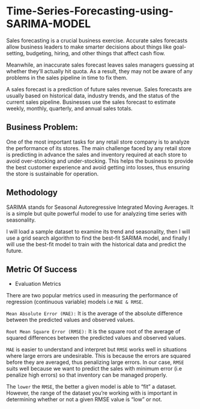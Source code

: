 
# Time-Series-Forecasting-using-SARIMA-MODEL

Sales forecasting is a crucial business exercise. Accurate sales forecasts allow business leaders to make smarter decisions about things like goal-setting, budgeting, hiring, and other things that affect cash flow.

Meanwhile, an inaccurate sales forecast leaves sales managers guessing at whether they’ll actually hit quota. As a result, they may not be aware of any problems in the sales pipeline in time to fix them.

A sales forecast is a prediction of future sales revenue. Sales forecasts are usually based on historical data, industry trends, and the status of the current sales pipeline. Businesses use the sales forecast to estimate weekly, monthly, quarterly, and annual sales totals.




## Business Problem:
One of the most important tasks for any retail store company is to analyze the performance of its stores. The main challenge faced by any retail store is predicting in advance the sales and inventory required at each store to avoid over-stocking and under-stocking. This helps the business to provide the best customer experience and avoid getting into losses, thus ensuring the store is sustainable for operation.
## Methodology
SARIMA stands for Seasonal Autoregressive Integrated Moving Averages. It is a simple but quite powerful model to use for analyzing time series with seasonality.

I will load a sample dataset to examine its trend and seasonality, then I will use a grid search algorithm to find the best-fit SARIMA model, and finally I will use the best-fit model to train with the historical data and predict the future.
## Metric Of Success
- Evaluation Metrics

There are two popular metrics used in measuring the performance of regression (continuous variable) models i.e `MAE & RMSE`.

`Mean Absolute Error (MAE):` It is the average of the absolute difference between the predicted values and observed values.

`Root Mean Square Error (RMSE):` It is the square root of the average of squared differences between the predicted values and observed values.

`MAE` is easier to understand and interpret but `RMSE` works well in situations where large errors are undesirable. This is because the errors are squared before they are averaged, thus penalizing large errors. In our case, `RMSE` suits well because we want to predict the sales with minimum error (i.e penalize high errors) so that inventory can be managed properly.

The `lower` the `RMSE`, the better a given model is able to “fit” a dataset. However, the range of the dataset you’re working with is important in determining whether or not a given RMSE value is “low” or not.